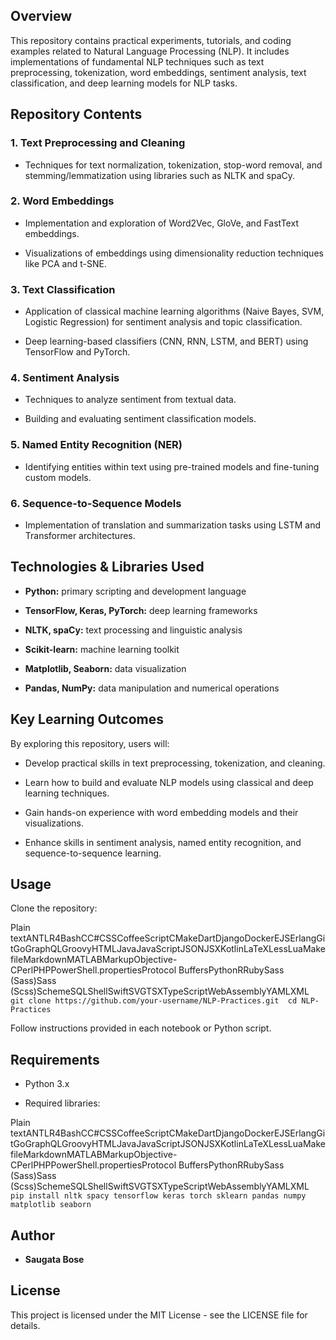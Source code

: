 Overview
--------

This repository contains practical experiments, tutorials, and coding examples related to Natural Language Processing (NLP). It includes implementations of fundamental NLP techniques such as text preprocessing, tokenization, word embeddings, sentiment analysis, text classification, and deep learning models for NLP tasks.

Repository Contents
-------------------

### 1\. **Text Preprocessing and Cleaning**

*   Techniques for text normalization, tokenization, stop-word removal, and stemming/lemmatization using libraries such as NLTK and spaCy.
    

### 2\. **Word Embeddings**

*   Implementation and exploration of Word2Vec, GloVe, and FastText embeddings.
    
*   Visualizations of embeddings using dimensionality reduction techniques like PCA and t-SNE.
    

### 3\. **Text Classification**

*   Application of classical machine learning algorithms (Naive Bayes, SVM, Logistic Regression) for sentiment analysis and topic classification.
    
*   Deep learning-based classifiers (CNN, RNN, LSTM, and BERT) using TensorFlow and PyTorch.
    

### 4\. **Sentiment Analysis**

*   Techniques to analyze sentiment from textual data.
    
*   Building and evaluating sentiment classification models.
    

### 5\. **Named Entity Recognition (NER)**

*   Identifying entities within text using pre-trained models and fine-tuning custom models.
    

### 6\. **Sequence-to-Sequence Models**

*   Implementation of translation and summarization tasks using LSTM and Transformer architectures.
    

Technologies & Libraries Used
-----------------------------

*   **Python:** primary scripting and development language
    
*   **TensorFlow, Keras, PyTorch:** deep learning frameworks
    
*   **NLTK, spaCy:** text processing and linguistic analysis
    
*   **Scikit-learn:** machine learning toolkit
    
*   **Matplotlib, Seaborn:** data visualization
    
*   **Pandas, NumPy:** data manipulation and numerical operations
    

Key Learning Outcomes
---------------------

By exploring this repository, users will:

*   Develop practical skills in text preprocessing, tokenization, and cleaning.
    
*   Learn how to build and evaluate NLP models using classical and deep learning techniques.
    
*   Gain hands-on experience with word embedding models and their visualizations.
    
*   Enhance skills in sentiment analysis, named entity recognition, and sequence-to-sequence learning.
    

Usage
-----

Clone the repository:

Plain textANTLR4BashCC#CSSCoffeeScriptCMakeDartDjangoDockerEJSErlangGitGoGraphQLGroovyHTMLJavaJavaScriptJSONJSXKotlinLaTeXLessLuaMakefileMarkdownMATLABMarkupObjective-CPerlPHPPowerShell.propertiesProtocol BuffersPythonRRubySass (Sass)Sass (Scss)SchemeSQLShellSwiftSVGTSXTypeScriptWebAssemblyYAMLXML`   git clone https://github.com/your-username/NLP-Practices.git  cd NLP-Practices   `

Follow instructions provided in each notebook or Python script.

Requirements
------------

*   Python 3.x
    
*   Required libraries:
    

Plain textANTLR4BashCC#CSSCoffeeScriptCMakeDartDjangoDockerEJSErlangGitGoGraphQLGroovyHTMLJavaJavaScriptJSONJSXKotlinLaTeXLessLuaMakefileMarkdownMATLABMarkupObjective-CPerlPHPPowerShell.propertiesProtocol BuffersPythonRRubySass (Sass)Sass (Scss)SchemeSQLShellSwiftSVGTSXTypeScriptWebAssemblyYAMLXML`   pip install nltk spacy tensorflow keras torch sklearn pandas numpy matplotlib seaborn   `

Author
------

*   **Saugata Bose**
    

License
-------

This project is licensed under the MIT License - see the LICENSE file for details.